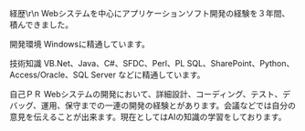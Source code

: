 
経歴\r\n
Webシステムを中心にアプリケーションソフト開発の経験を３年間、積んできました。

開発環境
Windowsに精通しています。

技術知識
VB.Net、Java、C#、SFDC、Perl、PL SQL、SharePoint、Python、Access/Oracle、SQL Server などに精通しています。

自己ＰＲ
Webシステムの開発において、詳細設計、コーディング、テスト、デバッグ、運用、保守までの一連の開発の経験とがあります。会議などでは自分の意見を伝えることが出来ます。現在としてはAIの知識の学習をしております。
